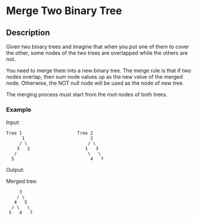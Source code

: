 # Merge Two Binary Tree

## Description

Given two binary trees and imagine that when you put one of them to cover the other, some nodes of the two trees are overlapped while the others are not.

You need to merge them into a new binary tree. The merge rule is that if two nodes overlap, then sum node values up as the new value of the merged node. Otherwise, the NOT null node will be used as the node of new tree.

The merging process must start from the root nodes of both trees.

### Example

Input:

	Tree 1                     Tree 2                  
          1                         2                             
         / \                       / \                            
        3   2                     1   3                        
       /                           \   \                      
      5                             4   7                  

Output: 

Merged tree:

	     3
	    / \
	   4   5
	  / \   \ 
	 5   4   7
